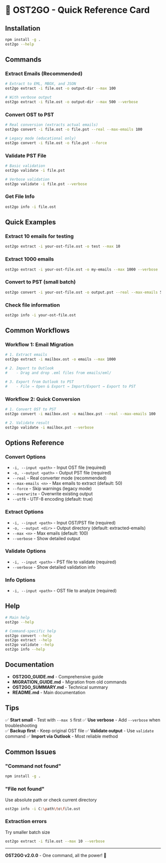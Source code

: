 # 🚀 OST2GO - Quick Reference Card

## Installation
```bash
npm install -g .
ost2go --help
```

## Commands

### Extract Emails (Recommended)
```bash
# Extract to EML, MBOX, and JSON
ost2go extract -i file.ost -o output-dir --max 100

# With verbose output
ost2go extract -i file.ost -o output-dir --max 500 --verbose
```

### Convert OST to PST
```bash
# Real conversion (extracts actual emails)
ost2go convert -i file.ost -o file.pst --real --max-emails 100

# Legacy mode (educational only)
ost2go convert -i file.ost -o file.pst --force
```

### Validate PST File
```bash
# Basic validation
ost2go validate -i file.pst

# Verbose validation
ost2go validate -i file.pst --verbose
```

### Get File Info
```bash
ost2go info -i file.ost
```

## Quick Examples

### Extract 10 emails for testing
```bash
ost2go extract -i your-ost-file.ost -o test --max 10
```

### Extract 1000 emails
```bash
ost2go extract -i your-ost-file.ost -o my-emails --max 1000 --verbose
```

### Convert to PST (small batch)
```bash
ost2go convert -i your-ost-file.ost -o output.pst --real --max-emails 50
```

### Check file information
```bash
ost2go info -i your-ost-file.ost
```

## Common Workflows

### Workflow 1: Email Migration
```bash
# 1. Extract emails
ost2go extract -i mailbox.ost -o emails --max 1000

# 2. Import to Outlook
#    - Drag and drop .eml files from emails/eml/

# 3. Export from Outlook to PST
#    - File → Open & Export → Import/Export → Export to PST
```

### Workflow 2: Quick Conversion
```bash
# 1. Convert OST to PST
ost2go convert -i mailbox.ost -o mailbox.pst --real --max-emails 100

# 2. Validate result
ost2go validate -i mailbox.pst --verbose
```

## Options Reference

### Convert Options
- `-i, --input <path>` - Input OST file (required)
- `-o, --output <path>` - Output PST file (required)
- `--real` - Real converter mode (recommended)
- `--max-emails <n>` - Max emails to extract (default: 50)
- `--force` - Skip warnings (legacy mode)
- `--overwrite` - Overwrite existing output
- `--utf8` - UTF-8 encoding (default: true)

### Extract Options
- `-i, --input <path>` - Input OST/PST file (required)
- `-o, --output <dir>` - Output directory (default: extracted-emails)
- `--max <n>` - Max emails (default: 100)
- `--verbose` - Show detailed output

### Validate Options
- `-i, --input <path>` - PST file to validate (required)
- `--verbose` - Show detailed validation info

### Info Options
- `-i, --input <path>` - OST file to analyze (required)

## Help

```bash
# Main help
ost2go --help

# Command-specific help
ost2go convert --help
ost2go extract --help
ost2go validate --help
ost2go info --help
```

## Documentation

- **OST2GO_GUIDE.md** - Comprehensive guide
- **MIGRATION_GUIDE.md** - Migration from old commands
- **OST2GO_SUMMARY.md** - Technical summary
- **README.md** - Main documentation

## Tips

✅ **Start small** - Test with `--max 5` first
✅ **Use verbose** - Add `--verbose` when troubleshooting  
✅ **Backup first** - Keep original OST file
✅ **Validate output** - Use `validate` command
✅ **Import via Outlook** - Most reliable method

## Common Issues

### "Command not found"
```bash
npm install -g .
```

### "File not found"
Use absolute path or check current directory
```bash
ost2go info -i C:\path\to\file.ost
```

### Extraction errors
Try smaller batch size
```bash
ost2go extract -i file.ost --max 10 --verbose
```

---

**OST2GO v2.0.0** - One command, all the power! 🚀
